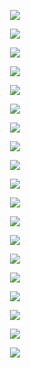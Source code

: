 <p align="center">
  <img src="https://github.com/Orthogonal-Research-Lab/Neuromatch-Academy/blob/master/Epistemological%20Directory/Bayesian%20Thinking/Tutorial/Slide1.png"><BR>
</p>
<p align="center">
  <img src="https://github.com/Orthogonal-Research-Lab/Neuromatch-Academy/blob/master/Epistemological%20Directory/Bayesian%20Thinking/Tutorial/Slide2.png"><BR>
</p>
<p align="center">
  <img src="https://github.com/Orthogonal-Research-Lab/Neuromatch-Academy/blob/master/Epistemological%20Directory/Bayesian%20Thinking/Tutorial/Slide3.png"><BR>
</p>
<p align="center">
  <img src="https://github.com/Orthogonal-Research-Lab/Neuromatch-Academy/blob/master/Epistemological%20Directory/Bayesian%20Thinking/Tutorial/Slide4.png"><BR>
</p>
<p align="center">
  <img src="https://github.com/Orthogonal-Research-Lab/Neuromatch-Academy/blob/master/Epistemological%20Directory/Bayesian%20Thinking/Tutorial/Slide5.png"><BR>
</p>
<p align="center">
  <img src="https://github.com/Orthogonal-Research-Lab/Neuromatch-Academy/blob/master/Epistemological%20Directory/Bayesian%20Thinking/Tutorial/Slide6.png"><BR>
</p>
<p align="center">
  <img src="https://github.com/Orthogonal-Research-Lab/Neuromatch-Academy/blob/master/Epistemological%20Directory/Bayesian%20Thinking/Tutorial/Slide7.png"><BR>
</p>
<p align="center">
  <img src="https://github.com/Orthogonal-Research-Lab/Neuromatch-Academy/blob/master/Epistemological%20Directory/Bayesian%20Thinking/Tutorial/Slide8.png"><BR>
</p>
<p align="center">
  <img src="https://github.com/Orthogonal-Research-Lab/Neuromatch-Academy/blob/master/Epistemological%20Directory/Bayesian%20Thinking/Tutorial/Slide9.png"><BR>
</p>
<p align="center">
  <img src="https://github.com/Orthogonal-Research-Lab/Neuromatch-Academy/blob/master/Epistemological%20Directory/Bayesian%20Thinking/Tutorial/Slide10.png"><BR>
</p>
<p align="center">
  <img src="https://github.com/Orthogonal-Research-Lab/Neuromatch-Academy/blob/master/Epistemological%20Directory/Bayesian%20Thinking/Tutorial/Slide11.png"><BR>
</p>
<p align="center">
  <img src="https://github.com/Orthogonal-Research-Lab/Neuromatch-Academy/blob/master/Epistemological%20Directory/Bayesian%20Thinking/Tutorial/Slide12.png"><BR>
</p>
<p align="center">
  <img src="https://github.com/Orthogonal-Research-Lab/Neuromatch-Academy/blob/master/Epistemological%20Directory/Bayesian%20Thinking/Tutorial/Slide13.png"><BR>
</p>
<p align="center">
  <img src="https://github.com/Orthogonal-Research-Lab/Neuromatch-Academy/blob/master/Epistemological%20Directory/Bayesian%20Thinking/Tutorial/Slide14.png"><BR>
</p>
<p align="center">
  <img src="https://github.com/Orthogonal-Research-Lab/Neuromatch-Academy/blob/master/Epistemological%20Directory/Bayesian%20Thinking/Tutorial/Slide15.png"><BR>
</p>
<p align="center">
  <img src="https://github.com/Orthogonal-Research-Lab/Neuromatch-Academy/blob/master/Epistemological%20Directory/Bayesian%20Thinking/Tutorial/Slide16.png"><BR>
</p>
<p align="center">
  <img src="https://github.com/Orthogonal-Research-Lab/Neuromatch-Academy/blob/master/Epistemological%20Directory/Bayesian%20Thinking/Tutorial/Slide17.png"><BR>
</p>
<p align="center">
  <img src="https://github.com/Orthogonal-Research-Lab/Neuromatch-Academy/blob/master/Epistemological%20Directory/Bayesian%20Thinking/Tutorial/Slide18.png"><BR>
</p>
<p align="center">
  <img src="https://github.com/Orthogonal-Research-Lab/Neuromatch-Academy/blob/master/Epistemological%20Directory/Bayesian%20Thinking/Tutorial/Slide19.png"><BR>
</p>
